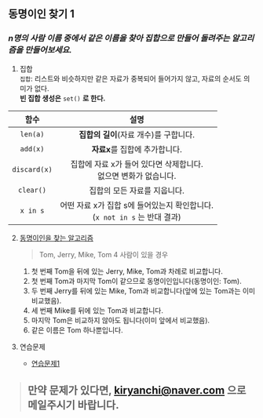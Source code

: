 ## 동명이인 찾기 1
### *n명의 사람 이름 중에서 같은 이름을 찾아 집합으로 만들어 돌려주는 알고리즘을 만들어보세요.*
1. 집합  
`집합`: 리스트와 비슷하지만 같은 자료가 중복되어 들어가지 않고, 자료의 순서도 의미가 없다.  
**빈 집합 생성은** `set()` **로 한다.**

 함수 | 설명 
:----:|:----:
`len(a)`|**집합의 길이**(자료 개수)를 구합니다.
`add(x)`|**자료x**를 집합에 추가합니다.
`discard(x)`|집합에 자료 x가 들어 있다면 삭제합니다.<br>없으면 변화가 없습니다.
`clear()`|집합의 모든 자료를 지웁니다.
`x in s`|어떤 자료 x가 집합 s에 들어있는지 확인합니다.<br>(`x not in s` 는 반대 결과)

2. [동명이인을 찾는 알고리즘](./p03-1-samename.py)
    > Tom, Jerry, Mike, Tom 4 사람이 있을 경우
    1. 첫 번째 Tom을 뒤에 있는 Jerry, Mike, Tom과 차례로 비교합니다.
    1. 첫 번째 Tom과 마지막 Tom이 같으므로 동명이인입니다(동명이인: Tom).
    1. 두 번째 Jerry를 뒤에 있는 Mike, Tom과 비교합니다(앞에 있는 Tom과는 이미 비교했음).
    1. 세 번째 Mike를 뒤에 있는 Tom과 비교합니다.
    1. 마지막 Tom은 비교하지 않아도 됩니다(이미 앞에서 비교했음).
    1. 같은 이름은 Tom 하나뿐입니다.

3. 연습문제
    - [연습문제1](./p03-p01-makecouple.py)

>## 만약 문제가 있다면, kiryanchi@naver.com 으로 메일주시기 바랍니다.